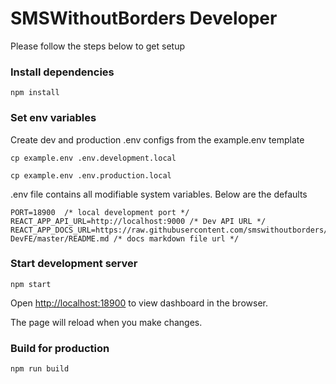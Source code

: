 # **SMSWithoutBorders Developer**


Please follow the steps below to get setup

### Install dependencies

```
npm install
```
### Set env variables

Create dev and production .env configs from the example.env template

```
cp example.env .env.development.local

cp example.env .env.production.local

```

.env file contains all modifiable system variables. Below are the defaults

```
PORT=18900  /* local development port */
REACT_APP_API_URL=http://localhost:9000 /* Dev API URL */
REACT_APP_DOCS_URL=https://raw.githubusercontent.com/smswithoutborders/SMSWithoutBorders-DevFE/master/README.md /* docs markdown file url */

```
### Start development server

```
npm start
```

Open [http://localhost:18900](http://localhost:18900) to view dashboard in the browser.

The page will reload when you make changes.

### Build for production

```
npm run build
```




